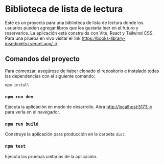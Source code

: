 # Biblioteca de lista de lectura

Este es un proyecto para una biblioteca de lista de lectura donde los usuarios pueden agregar libros que les gustaría leer en el futuro y reservarlos. La aplicación está construida con Vite, React y Tailwind CSS. Para una prueba en vivo visitar el link [https://books-library-josedipietro.vercel.app/ ↗](https://books-library-josedipietro.vercel.app/)

## Comandos del proyecto

Para comenzar, asegúrese de haber clonado el repositorio e instalado todas las dependencias con el siguiente comando:

```
npm install
```

### `npm run dev`

Ejecuta la aplicación en modo de desarrollo. Abra [http://localhost:5173 ↗](http://localhost:5173) para verla en el navegador.

### `npm run build`

Construye la aplicación para producción en la carpeta `dist`.

### `npm test`

Ejecuta las pruebas unitarias de la aplicación.
